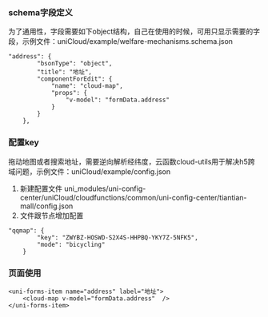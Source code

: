 ### schema字段定义
为了通用性，字段需要如下object结构，自己在使用的时候，可用只显示需要的字段，示例文件：uniCloud/example/welfare-mechanisms.schema.json
	
```
"address": {
		"bsonType": "object",
		"title": "地址",
		"componentForEdit": {
			"name": "cloud-map",
			"props": {
				"v-model": "formData.address"
			}
		}
	},
```

### 配置key
拖动地图或者搜索地址，需要逆向解析经纬度，云函数cloud-utils用于解决h5跨域问题，示例文件：uniCloud/example/config.json
1. 新建配置文件 uni_modules/uni-config-center/uniCloud/cloudfunctions/common/uni-config-center/tiantian-mall/config.json
2. 文件跟节点增加配置  
```
"qqmap": {
		"key": "ZWYBZ-HOSWD-S2X4S-HHPBQ-YKY7Z-5NFK5",
		"mode": "bicycling"
	}
```


### 页面使用
```
<uni-forms-item name="address" label="地址">
	<cloud-map v-model="formData.address"  />
</uni-forms-item>
```